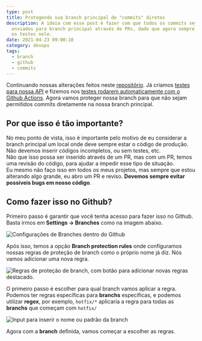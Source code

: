 ```yaml
---
type: post
title: Protegendo sua branch principal de "commits" diretos
description: A ideia com esse post é fazer com que todos os commits sejam
  enviados para branch principal através de PRs, dado que agora sempre rodamos
  os testes nele.
date: 2021-04-23 09:00:10
category: devops
tags:
  - branch
  - github
  - commits
---
```

Continuando nossas alterações feitos neste [repositório](https://github.com/lucasmarques73/node-api-heroku). Já criamos [testes para nossa API](https://lucasmarques.dev/criando-testes-para-api-node/) e fizemos nos [testes rodarem automaticamente com o Github Actions](https://lucasmarques.dev/criando-um-pipeline-com-github-action/). Agora vamos proteger nossa branch para que não sejam permitidos commits diretamente na nossa branch principal.

## Por que isso é tão importante?

No meu ponto de vista, isso é importante pelo motivo de eu considerar a branch principal um local onde deve sempre estar o código de produção. Não devemos inserir códigos incompletos, ou sem testes, etc.\
Não que isso possa ser inserido através de um PR, mas com um PR, temos uma revisão do código, para ajudar a impedir esse tipo de situação.\
Eu mesmo não faço isso em todos os meus projetos, mas sempre que estou alterando algo grande, eu abro um PR e reviso. **Devemos sempre evitar possíveis bugs em nosso código**.

## Como fazer isso no Github?

Primeiro passo é garantir que você tenha acesso para fazer isso no Github. Basta irmos em **Settings → Branches** como na imagem abaixo.

![Configurações de Branches dentro do Github](/assets/img/settigns-branches.png "Configurações de Branches dentro do Github")

Após isso, temos a opção **Branch protection rules** onde configuramos nossas regras de proteção de branch como o próprio nome já diz. Nós vamos adicionar uma nova regra.

![Regras de proteção de branch, com botão para adicionar novas regras destacado.](/assets/img/add-rule.png "Regras de proteção de branch, com botão para adicionar novas regras destacado.")

O primeiro passo é escolher para qual branch vamos aplicar a regra. Podemos ter regras específicas para **branchs** específicas, e podemos utilizar **regex**, por exemplo, `hotfix/*` aplicaria a regra para todas as **branchs** que começam com `hotfix/`

![Input para inserir o nome ou padrão da branch](/assets/img/branch-name-pattern.png "Input para inserir o nome ou padrão da branch")

Agora com a **branch** definida, vamos começar a escolher as regras.
